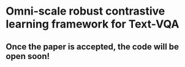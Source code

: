 # Omni-scale robust contrastive learning framework for Text-VQA


## Once the paper is accepted, the code will be open soon!
